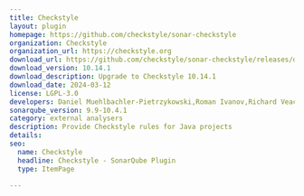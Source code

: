 ```yaml
---
title: Checkstyle
layout: plugin
homepage: https://github.com/checkstyle/sonar-checkstyle
organization: Checkstyle
organization_url: https://checkstyle.org
download_url: https://github.com/checkstyle/sonar-checkstyle/releases/download/10.14.1/checkstyle-sonar-plugin-10.14.1.jar
download_version: 10.14.1
download_description: Upgrade to Checkstyle 10.14.1
download_date: 2024-03-12
license: LGPL-3.0
developers: Daniel Muehlbachler-Pietrzykowski,Roman Ivanov,Richard Veach,Evgeny Mandrikov,Michael Gumowski,Nicolas Peru
sonarqube_version: 9.9-10.4.1
category: external analysers
description: Provide Checkstyle rules for Java projects
details: 
seo:
  name: Checkstyle
  headline: Checkstyle - SonarQube Plugin
  type: ItemPage

---
```

